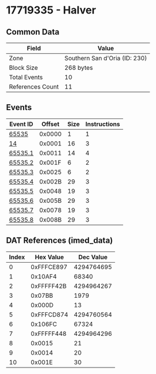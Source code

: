# 17719335 - Halver

## Common Data

| Field            | Value                         |
|------------------|-------------------------------|
| Zone             | Southern San d'Oria (ID: 230) |
| Block Size       | 268 bytes                     |
| Total Events     | 10                            |
| References Count | 11                            |

## Events

| Event ID                | Offset   |   Size |   Instructions |
|-------------------------|----------|--------|----------------|
| [65535](./65535.md)     | 0x0000   |      1 |              1 |
| [14](./14.md)           | 0x0001   |     16 |              3 |
| [65535.1](./65535.1.md) | 0x0011   |     14 |              4 |
| [65535.2](./65535.2.md) | 0x001F   |      6 |              2 |
| [65535.3](./65535.3.md) | 0x0025   |      6 |              2 |
| [65535.4](./65535.4.md) | 0x002B   |     29 |              3 |
| [65535.5](./65535.5.md) | 0x0048   |     19 |              3 |
| [65535.6](./65535.6.md) | 0x005B   |     29 |              3 |
| [65535.7](./65535.7.md) | 0x0078   |     19 |              3 |
| [65535.8](./65535.8.md) | 0x008B   |     29 |              3 |

## DAT References (imed_data)

|   Index | Hex Value   |   Dec Value |
|---------|-------------|-------------|
|       0 | 0xFFFCE897  |  4294764695 |
|       1 | 0x10AF4     |       68340 |
|       2 | 0xFFFFF42B  |  4294964267 |
|       3 | 0x07BB      |        1979 |
|       4 | 0x000D      |          13 |
|       5 | 0xFFFCD874  |  4294760564 |
|       6 | 0x106FC     |       67324 |
|       7 | 0xFFFFF448  |  4294964296 |
|       8 | 0x0015      |          21 |
|       9 | 0x0014      |          20 |
|      10 | 0x001E      |          30 |
